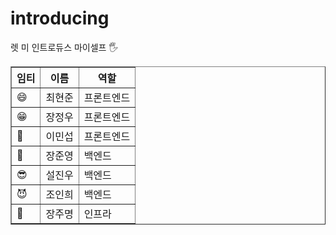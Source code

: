 # introducing
렛 미 인트로듀스 마이셀프 🖐️

<table border="1">
	<tr>
		<th>임티</th>
		<th>이름</th>
    <th>역할</th>
	</tr>
	<tr>
		<td>😄</td>
		<td>최현준</td>
    <td>프론트엔드</td>
	</tr>
	<tr>
		<td>😁</td>
		<td>장정우</td>
    <td>프론트엔드</td>
	</tr>
	<tr>
		<td>🤠</td>
		<td>이민섭</td>
    <td>프론트엔드</td>
	</tr>
	<tr>
		<td>🤑</td>
		<td>장준영</td>
    <td>백엔드</td>
	</tr>
	<tr>
		<td>😎</td>
		<td>설진우</td>
    <td>백엔드</td>
	</tr>
  <tr>
		<td>😈</td>
		<td>조인희</td>
    <td>백엔드</td>
	</tr>
  <tr>
		<td>🤯</td>
		<td>장주명</td>
    <td>인프라</td>
	</tr>
</table>

